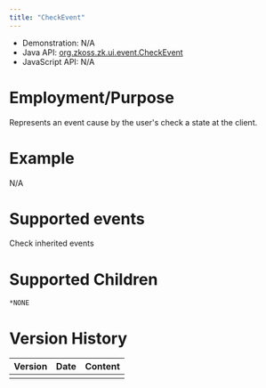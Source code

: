 ```yaml
---
title: "CheckEvent"
---
```



- Demonstration: N/A
- Java API: [org.zkoss.zk.ui.event.CheckEvent](https://www.zkoss.org/javadoc/latest/zk/org/zkoss/zk/ui/event/CheckEvent.html)
- JavaScript API: N/A

# Employment/Purpose

Represents an event cause by the user's check a state at the client.

# Example

N/A

# Supported events

Check inherited events

# Supported Children

`*NONE`



# Version History

| Version | Date | Content |
|---------|------|---------|
|         |      |         |


